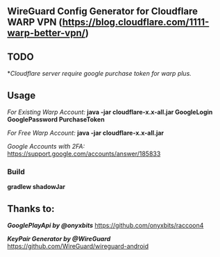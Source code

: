 ## WireGuard Config Generator for Cloudflare WARP VPN (https://blog.cloudflare.com/1111-warp-better-vpn/)

## TODO

**Cloudflare server require google purchase token for warp plus.*

## Usage

*For Existing Warp Account:* **java -jar cloudflare-x.x-all.jar GoogleLogin GooglePassword PurchaseToken**

*For Free Warp Account:* **java -jar cloudflare-x.x-all.jar**

*Google Accounts with 2FA:* https://support.google.com/accounts/answer/185833

### Build

**gradlew shadowJar**

## Thanks to:
***GooglePlayApi by @onyxbits*** https://github.com/onyxbits/raccoon4

***KeyPair Generator by @WireGuard*** https://github.com/WireGuard/wireguard-android


